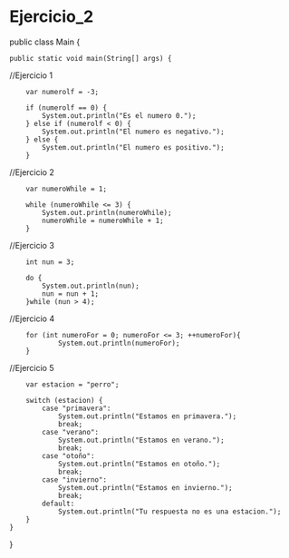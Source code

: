 # Ejercicio_2

public class Main {


    public static void main(String[] args) {


//Ejercicio 1

        var numerolf = -3;

        if (numerolf == 0) {
            System.out.println("Es el numero 0.");
        } else if (numerolf < 0) {
            System.out.println("El numero es negativo.");
        } else {
            System.out.println("El numero es positivo.");
        }


//Ejercicio 2

        var numeroWhile = 1;

        while (numeroWhile <= 3) {
            System.out.println(numeroWhile);
            numeroWhile = numeroWhile + 1;
        }

//Ejercicio 3

        int nun = 3;

        do {
            System.out.println(nun);
            nun = nun + 1;
        }while (nun > 4);


//Ejercicio 4

        for (int numeroFor = 0; numeroFor <= 3; ++numeroFor){
                System.out.println(numeroFor);
        }

        
//Ejercicio 5

        var estacion = "perro";

        switch (estacion) {
            case "primavera":
                System.out.println("Estamos en primavera.");
                break;
            case "verano":
                System.out.println("Estamos en verano.");
                break;
            case "otoño":
                System.out.println("Estamos en otoño.");
                break;
            case "invierno":
                System.out.println("Estamos en invierno.");
                break;
            default:
                System.out.println("Tu respuesta no es una estacion.");
        }
    }
}
